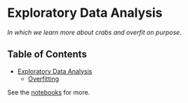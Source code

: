 # Exploratory Data Analysis

*In which we learn more about crabs and overfit on purpose.*

## Table of Contents

- [Exploratory Data Analysis](eda.ipynb)
    - [Overfitting](verfit.ipynb)

See the [notebooks](eda.ipynb) for more.
